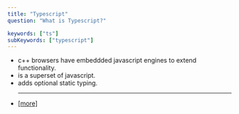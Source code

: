 ```yaml
---
title: "Typescript"
question: "What is Typescript?"

keywords: ["ts"]
subKeywords: ["typescript"]
---
```


<ul class='list-disc marker:text-white'>
<li>c++ browsers have embeddded javascript engines to extend functionality.</li>
<li>is a superset of javascript.</li>
<li>adds optional static typing.</li>
<hr>
<li><a class="text-blue-500" href="https://www.youtube.com/watch?v=zQnBQ4tB3ZA">[more]</a></li>
</ul>
